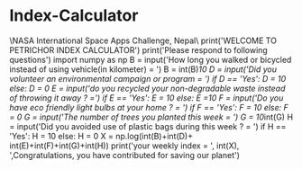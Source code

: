 # Index-Calculator
\\NASA International Space Apps Challenge, Nepal\\
print('WELCOME TO PETRICHOR INDEX CALCULATOR')
print('Please respond to following questions')
import numpy as np
B = input('How long you walked or bicycled instead of using vehicle(in kilometer) = ')
B = int(B)*10
D = input('Did you volunteer an environmental campaign or program = ')
if D == 'Yes':
    D = 10
else:
    D = 0
E = input('do you recycled your non-degradable waste instead of throwing it away ? =')
if E == 'Yes':
    E = 10
else:
    E =10
F = input('Do you have eco friendly light bulbs at your home ? = ')
if F == 'Yes':
    F = 10
else:
    F = 0
G = input('The number of trees you planted this week = ')
G = 10*int(G)
H = input('Did you avoided use of plastic bags during this week ? = ')
if H == 'Yes':
    H = 10
else:
    H = 0
X = np.log(int(B)+int(D)+ int(E)+int(F)+int(G)+int(H))
print('your weekly index = ', int(X),\
     ',Congratulations, you have contributed for saving our planet')
